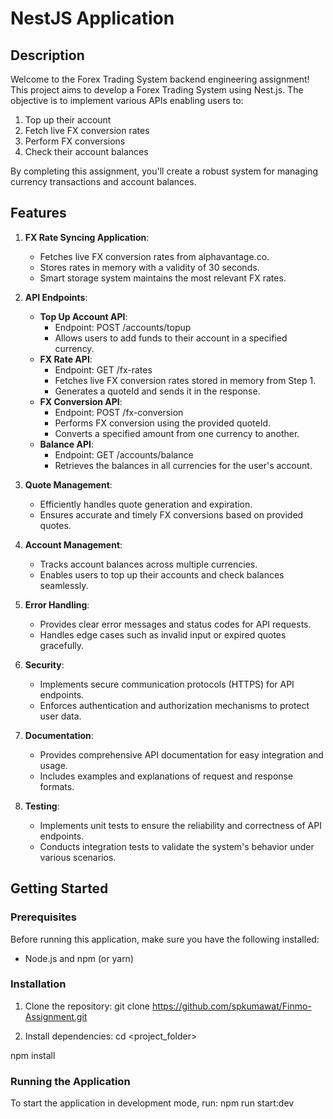 # NestJS Application

## Description

Welcome to the Forex Trading System backend engineering assignment! This project aims to develop a Forex Trading System using Nest.js. The objective is to implement various APIs enabling users to:

1. Top up their account
2. Fetch live FX conversion rates
3. Perform FX conversions
4. Check their account balances

By completing this assignment, you'll create a robust system for managing currency transactions and account balances.

## Features

1. **FX Rate Syncing Application**:
   - Fetches live FX conversion rates from alphavantage.co.
   - Stores rates in memory with a validity of 30 seconds.
   - Smart storage system maintains the most relevant FX rates.

2. **API Endpoints**:
   - **Top Up Account API**:
     - Endpoint: POST /accounts/topup
     - Allows users to add funds to their account in a specified currency.
   - **FX Rate API**:
     - Endpoint: GET /fx-rates
     - Fetches live FX conversion rates stored in memory from Step 1.
     - Generates a quoteId and sends it in the response.
   - **FX Conversion API**:
     - Endpoint: POST /fx-conversion
     - Performs FX conversion using the provided quoteId.
     - Converts a specified amount from one currency to another.
   - **Balance API**:
     - Endpoint: GET /accounts/balance
     - Retrieves the balances in all currencies for the user's account.

3. **Quote Management**:
   - Efficiently handles quote generation and expiration.
   - Ensures accurate and timely FX conversions based on provided quotes.

4. **Account Management**:
   - Tracks account balances across multiple currencies.
   - Enables users to top up their accounts and check balances seamlessly.

5. **Error Handling**:
   - Provides clear error messages and status codes for API requests.
   - Handles edge cases such as invalid input or expired quotes gracefully.

6. **Security**:
   - Implements secure communication protocols (HTTPS) for API endpoints.
   - Enforces authentication and authorization mechanisms to protect user data.

7. **Documentation**:
   - Provides comprehensive API documentation for easy integration and usage.
   - Includes examples and explanations of request and response formats.

8. **Testing**:
   - Implements unit tests to ensure the reliability and correctness of API endpoints.
   - Conducts integration tests to validate the system's behavior under various scenarios.



## Getting Started

### Prerequisites

Before running this application, make sure you have the following installed:

- Node.js and npm (or yarn)


### Installation

1. Clone the repository:
git clone https://github.com/spkumawat/Finmo-Assignment.git



2. Install dependencies:
cd <project_folder>

npm install

### Running the Application

To start the application in development mode, run:
npm run start:dev




